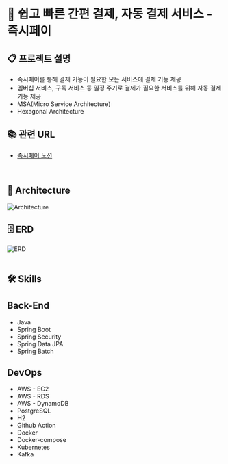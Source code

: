 # 💸 쉽고 빠른 간편 결제, 자동 결제 서비스 - 즉시페이

## 📋 프로젝트 설명

- 즉시페이를 통해 결제 기능이 필요한 모든 서비스에 결제 기능 제공
- 멤버십 서비스, 구독 서비스 등 일정 주기로 결제가 필요한 서비스를 위해 자동 결제 기능 제공
- MSA(Micro Service Architecture)
- Hexagonal Architecture
  <br>

## 📚 관련 URL

- [즉시페이 노션](https://elite-aletopelta-3ca.notion.site/f3b39c8802f045ae881e9ed03d4ee497?pvs=4)
<br>

## 🗼 Architecture

![Architecture](https://github.com/hellmir/jeuksipay/assets/128391669/a2a025dc-d8a8-4a54-9fdf-2c70ceb93a49)
<br>

## 🗄️ ERD

![ERD](https://github.com/hellmir/jeuksipay/assets/128391669/f60c9fda-086e-4430-97de-20eea207a2b9)
<br><br>

## 🛠️ Skills

## Back-End

- Java
- Spring Boot
- Spring Security
- Spring Data JPA
- Spring Batch

## DevOps

- AWS - EC2
- AWS - RDS
- AWS - DynamoDB
- PostgreSQL
- H2
- Github Action
- Docker
- Docker-compose
- Kubernetes
- Kafka
